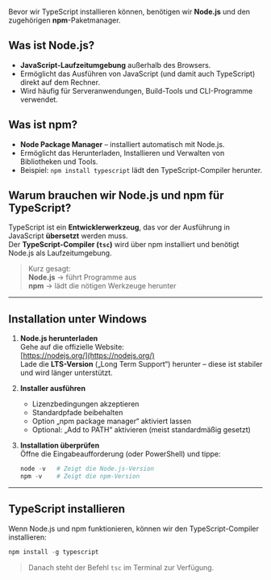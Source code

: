 
Bevor wir TypeScript installieren können, benötigen wir **Node.js** und den zugehörigen **npm**-Paketmanager.

## Was ist Node.js?

- **JavaScript-Laufzeitumgebung** außerhalb des Browsers.
- Ermöglicht das Ausführen von JavaScript (und damit auch TypeScript) direkt auf dem Rechner.
- Wird häufig für Serveranwendungen, Build-Tools und CLI-Programme verwendet.

## Was ist npm?

- **Node Package Manager** – installiert automatisch mit Node.js.
- Ermöglicht das Herunterladen, Installieren und Verwalten von Bibliotheken und Tools.
- Beispiel: `npm install typescript` lädt den TypeScript-Compiler herunter.

## Warum brauchen wir Node.js und npm für TypeScript?

TypeScript ist ein **Entwicklerwerkzeug**, das vor der Ausführung in JavaScript **übersetzt** werden muss.  
Der **TypeScript-Compiler (`tsc`)** wird über npm installiert und benötigt Node.js als Laufzeitumgebung.

> Kurz gesagt:  
> **Node.js** → führt Programme aus  
> **npm** → lädt die nötigen Werkzeuge herunter

---

## Installation unter Windows

1. **Node.js herunterladen**  
   Gehe auf die offizielle Website:  
   [https://nodejs.org/](https://nodejs.org/)  
   Lade die **LTS-Version** („Long Term Support“) herunter – diese ist stabiler und wird länger unterstützt.

2. **Installer ausführen**  
   - Lizenzbedingungen akzeptieren  
   - Standardpfade beibehalten  
   - Option „npm package manager“ aktiviert lassen  
   - Optional: „Add to PATH“ aktivieren (meist standardmäßig gesetzt)

3. **Installation überprüfen**  
   Öffne die Eingabeaufforderung (oder PowerShell) und tippe:
   ```powershell
   node -v   # Zeigt die Node.js-Version
   npm -v    # Zeigt die npm-Version

---

## TypeScript installieren

Wenn Node.js und npm funktionieren, können wir den TypeScript-Compiler installieren:

```powershell
npm install -g typescript
```

> Danach steht der Befehl `tsc` im Terminal zur Verfügung.